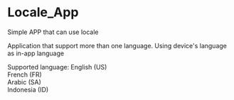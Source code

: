 # Locale_App
Simple APP that can use locale

Application that support more than one language.
Using device's language as in-app language

Supported language:
English (US) <br />
French (FR) <br />
Arabic (SA) <br />
Indonesia (ID)
